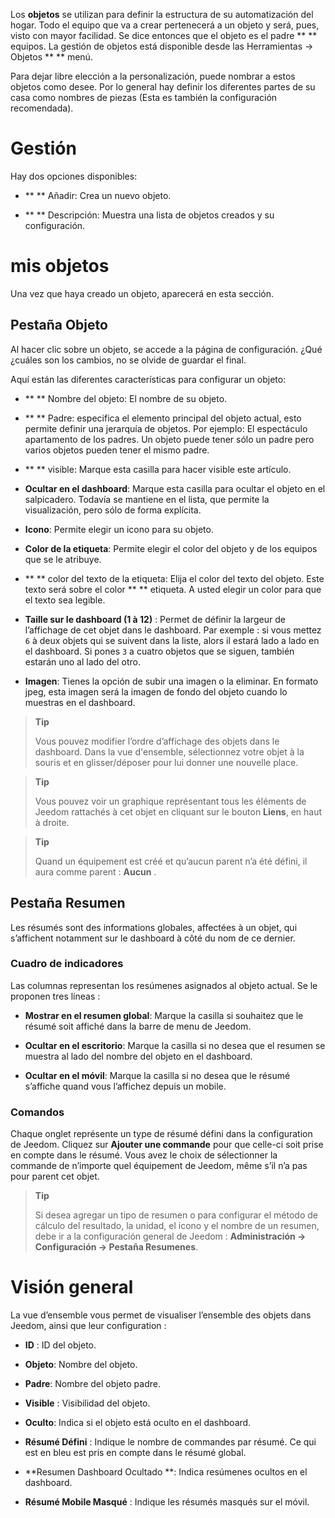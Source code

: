 Los **objetos** se utilizan para definir la estructura de su automatización del hogar.
Todo el equipo que va a crear pertenecerá a un objeto y
será, pues, visto con mayor facilidad. Se dice entonces que el objeto
es el padre ** ** equipos. La gestión de objetos está disponible
desde las Herramientas → Objetos ** ** menú.

Para dejar libre elección a la personalización, puede nombrar a estos
objetos como desee. Por lo general hay definir los diferentes
partes de su casa como nombres de piezas (Esta es también la
configuración recomendada).

Gestión
=======

Hay dos opciones disponibles:

-   ** ** Añadir: Crea un nuevo objeto.

-   ** ** Descripción: Muestra una lista de objetos creados
    y su configuración.

mis objetos
==========

Una vez que haya creado un objeto, aparecerá en esta sección.

Pestaña Objeto
------------

Al hacer clic sobre un objeto, se accede a la página de configuración. ¿Qué
¿cuáles son los cambios, no se olvide de guardar el
final.

Aquí están las diferentes características para configurar un objeto:

-   ** ** Nombre del objeto: El nombre de su objeto.

-   ** ** Padre: especifica el elemento principal del objeto actual, esto permite
    definir una jerarquía de objetos. Por ejemplo: El espectáculo
    apartamento de los padres. Un objeto puede tener sólo un padre
    pero varios objetos pueden tener el mismo padre.

-   ** ** visible: Marque esta casilla para hacer visible este artículo.

-   **Ocultar en el dashboard**: Marque esta casilla para ocultar
    el objeto en el salpicadero. Todavía se mantiene en el
    lista, que permite la visualización, pero sólo
    de forma explícita.

-   **Icono**: Permite elegir un icono para su objeto.

-   **Color de la etiqueta**: Permite elegir el color del objeto y de los
    equipos que se le atribuye.

-   ** ** color del texto de la etiqueta: Elija el color del texto
    del objeto. Este texto será sobre el color ** ** etiqueta. A usted
    elegir un color para que el texto sea legible.

-   **Taille sur le dashboard (1 à 12)** : Permet de définir la largeur
    de l’affichage de cet objet dans le dashboard. Par exemple : si vous
    mettez `6` à deux objets qui se suivent dans la liste, alors il
    estará lado a lado en el dashboard. Si pones `3` a cuatro
    objetos que se siguen, también estarán uno al lado del otro.

-   **Imagen**: Tienes la opción de subir una imagen o la
    eliminar. En formato jpeg, esta imagen será la imagen de fondo del objeto
    cuando lo muestras en el dashboard.

> **Tip**
>
> Vous pouvez modifier l’ordre d’affichage des objets dans le dashboard.
> Dans la vue d'ensemble, sélectionnez votre objet à la souris et 
> en glisser/déposer pour lui donner une nouvelle place.

> **Tip**
>
> Vous pouvez voir un graphique représentant tous les éléments de Jeedom
> rattachés à cet objet en cliquant sur le bouton **Liens**, en haut à
> droite.

> **Tip**
>
> Quand un équipement est créé et qu’aucun parent n’a été défini, il
> aura comme parent : **Aucun** .

Pestaña Resumen 
-------------

Les résumés sont des informations globales, affectées à un objet, qui
s’affichent notamment sur le dashboard à côté du nom de ce dernier.

### Cuadro de indicadores

Las columnas representan los resúmenes asignados al objeto actual.
Se le proponen tres líneas :

-   **Mostrar en el resumen global**: Marque la casilla si
    souhaitez que le résumé soit affiché dans la barre de menu
    de Jeedom.

-   **Ocultar en el escritorio**: Marque la casilla si no desea que
    el resumen se muestra al lado del nombre del objeto en el dashboard.

-   **Ocultar en el móvil**: Marque la casilla si no desea que
    le résumé s’affiche quand vous l’affichez depuis un mobile.

### Comandos

Chaque onglet représente un type de résumé défini dans la configuration
de Jeedom. Cliquez sur **Ajouter une commande** pour que celle-ci soit
prise en compte dans le résumé. Vous avez le choix de sélectionner la
commande de n’importe quel équipement de Jeedom, même s’il n’a pas pour
parent cet objet.

> **Tip**
>
> Si desea agregar un tipo de resumen o para configurar el
> método de cálculo del resultado, la unidad, el icono y el nombre de un resumen,
> debe ir a la configuración general de Jeedom :
> **Administración → Configuración → Pestaña Resumenes**.

Visión general
==============

La vue d’ensemble vous permet de visualiser l’ensemble des objets dans
Jeedom, ainsi que leur configuration :

-   **ID** : ID del objeto.

-   **Objeto**: Nombre del objeto.

-   **Padre**: Nombre del objeto padre.

-   **Visible** : Visibilidad del objeto.

-   **Oculto**: Indica si el objeto está oculto en el dashboard.

-   **Résumé Défini** : Indique le nombre de commandes par résumé. Ce
    qui est en bleu est pris en compte dans le résumé global.

-   **Resumen Dashboard Ocultado **: Indica resúmenes ocultos en
    el dashboard.

-   **Résumé Mobile Masqué** : Indique les résumés masqués sur
    el móvil.


